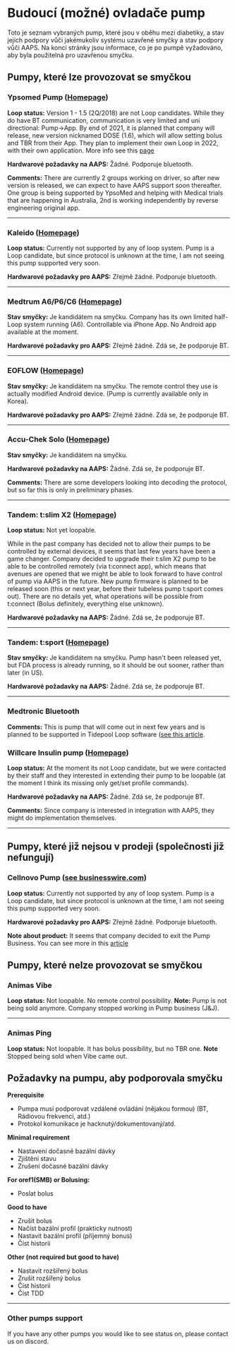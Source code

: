 # Budoucí (možné) ovladače pump

Toto je seznam vybraných pump, které jsou v oběhu mezi diabetiky, a stav jejich podpory vůči jakémukoliv systému uzavřené smyčky a stav podpory vůči AAPS. Na konci stránky jsou informace, co je po pumpě vyžadováno, aby byla použitelná pro uzavřenou smyčku.

## Pumpy, které lze provozovat se smyčkou

### Ypsomed Pump ([Homepage](https://www.ypsomed.com/en/diabetes-care-mylife.html))

**Loop status:** Version 1 - 1.5 (2Q/2018) are not Loop candidates. While they do have BT communication, communication is very limited and uni directional: Pump->App. By end of 2021, it is planned that company will release, new version nicknamed DOSE (1.6), which will allow setting bolus and TBR from their App. They plan to implement their own Loop in 2022, with their own application. More info see this [page](https://www.mylife-diabetescare.com/en/loop-program.html)

**Hardwarové požadavky na AAPS:** Žádné. Podporuje bluetooth.

**Comments:** There are currently 2 groups working on driver, so after new version is released, we can expect to have AAPS support soon thereafter. One group is being supported by YpsoMed and helping with Medical trials that are happening in Australia, 2nd is working independently by reverse engineering original app.

* * *

### Kaleido ([Homepage](https://www.hellokaleido.com/))

**Loop status:** Currently not supported by any of loop system. Pump is a Loop candidate, but since protocol is unknown at the time, I am not seeing this pump supported very soon.

**Hardwarové požadavky pro AAPS:** Zřejmě žádné. Podporuje bluetooth.

* * *

### Medtrum A6/P6/C6 ([Homepage](https://www.medtrum.com/product/nanopump.html))

**Stav smyčky:** Je kandidátem na smyčku. Company has its own limited half-Loop system running (A6). Controllable via iPhone App. No Android app available at the moment.

**Hardwarové požadavky pro AAPS:** Zřejmě žádné. Zdá se, že podporuje BT.

* * *

### EOFLOW ([Homepage](http://www.eoflow.com/eng/main/main.html))

**Stav smyčky:** Je kandidátem na smyčku. The remote control they use is actually modified Android device. (Pump is currently available only in Korea).

**Hardwarové požadavky pro AAPS:** Zřejmě žádné. Zdá se, že podporuje BT.

* * *

### Accu-Chek Solo ([Homepage](https://www.roche.com/media/releases/med-cor-2018-07-23.htm))

**Stav smyčky:** Je kandidátem na smyčku.

**Hardwarové požadavky na AAPS:** Žádné. Zdá se, že podporuje BT.

**Comments:** There are some developers looking into decoding the protocol, but so far this is only in preliminary phases.

* * *

### Tandem: t:slim X2 ([Homepage](https://www.tandemdiabetes.com/))

**Loop status:** Not yet loopable.

While in the past company has decided not to allow their pumps to be controlled by external devices, it seems that last few years have been a game changer. Company decided to upgrade their t:slim X2 pump to be able to be controlled remotely (via t:connect app), which means that avenues are opened that we might be able to look forward to have control of pump via AAPS in the future. New pump firmware is planned to be released soon (this or next year, before their tubeless pump t:sport comes out). There are no details yet, what operations will be possible from t:connect (Bolus definitely, everything else unknown).

**Hardwarové požadavky na AAPS:** Žádné. Zdá se, že podporuje BT.

* * *

### Tandem: t:sport ([Homepage](https://www.tandemdiabetes.com/about-us/pipeline))

**Stav smyčky:** Je kandidátem na smyčku. Pump hasn't been released yet, but FDA process is already running, so it should be out sooner, rather than later (in US).

**Hardwarové požadavky na AAPS:** Žádné. Zdá se, že podporuje BT.

* * *

### Medtronic Bluetooth

**Comments:** This is pump that will come out in next few years and is planned to be supported in Tidepool Loop software ([see this article](https://www.tidepool.org/blog/tidepool-loop-medtronic-collaboration).

### Willcare Insulin pump ([Homepage](http://en.shinmyungmedi.com))

**Loop status:** At the moment its not Loop candidate, but we were contacted by their staff and they interested in extending their pump to be loopable (at the moment I think its missing only get/set profile commands).

**Hardwarové požadavky na AAPS:** Žádné. Zdá se, že podporuje BT.

**Comments:** Since company is interested in integration with AAPS, they might do implementation themselves.

* * *

## Pumpy, které již nejsou v prodeji (společnosti již nefungují)

### Cellnovo Pump ([see businesswire.com](https://www.businesswire.com/news/home/20190328005829/en/Cellnovo-Stops-Manufacturing-and-Commercial-Operations))

**Loop status:** Currently not supported by any of loop system. Pump is a Loop candidate, but since protocol is unknown at the time, I am not seeing this pump supported very soon.

**Hardwarové požadavky pro AAPS:** Zřejmě žádné. Podporuje bluetooth.

**Note about product:** It seems that company decided to exit the Pump Business. You can see more in this [article](https://diabetogenic.wordpress.com/2019/04/01/and-then-cellnovo-disappeared/?fbclid=IwAR12Ow6gVbEOuD1zw7aNjBwqj5_aPkPipteHY1VHBvT3mchlH2y7Us6ZeAU)

## Pumpy, které nelze provozovat se smyčkou

### Animas Vibe

**Loop status:** Not loopable. No remote control possibility. **Note:** Pump is not being sold anymore. Company stopped working in Pump business (J&J).

* * *

### Animas Ping

**Loop status:** Not loopable. It has bolus possibility, but no TBR one. **Note** Stopped being sold when Vibe came out.

## Požadavky na pumpu, aby podporovala smyčku

**Prerequisite**

- Pumpa musí podporovat vzdálené ovládání (nějakou formou) (BT, Rádiovou frekvencí, atd.)
- Protokol komunikace je hacknutý/dokumentovaný/atd.

**Minimal requirement**

- Nastavení dočasné bazální dávky
- Zjištění stavu
- Zrušení dočasné bazální dávky

**For oref1(SMB) or Bolusing:**

- Poslat bolus

**Good to have**

- Zrušit bolus
- Načíst bazální profil (prakticky nutnost)
- Nastavit bazální profil (příjemný bonus)
- Číst historii 

**Other (not required but good to have)**

- Nastavit rozšířený bolus
- Zrušit rozšířený bolus
- Číst historii
- Číst TDD

* * *

### Other pumps support

If you have any other pumps you would like to see status on, please contact us on discord.